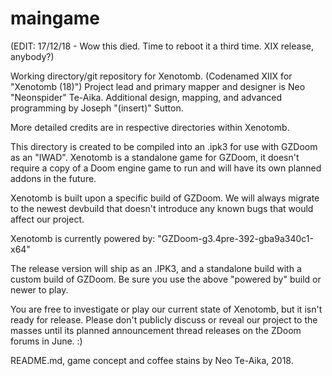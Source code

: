 # maingame

(EDIT: 17/12/18 - Wow this died. Time to reboot it a third time. XIX release, anybody?)

Working directory/git repository for Xenotomb. (Codenamed XIIX for "Xenotomb (18)")
Project lead and primary mapper and designer is Neo "Neonspider" Te-Aika.
Additional design, mapping, and advanced programming by Joseph "(insert)" Sutton.

More detailed credits are in respective directories within Xenotomb.

This directory is created to be compiled into an .ipk3 for use with GZDoom as an
"IWAD". Xenotomb is a standalone game for GZDoom, it doesn't require a copy
of a Doom engine game to run and will have its own planned addons in the future.

Xenotomb is built upon a specific build of GZDoom. We will always migrate to
the newest devbuild that doesn't introduce any known bugs that would affect
our project. 

Xenotomb is currently powered by: "GZDoom-g3.4pre-392-gba9a340c1-x64"

The release version will ship as an .IPK3, and a standalone build with a custom
build of GZDoom. Be sure you use the above "powered by" build or newer to play.

You are free to investigate or play our current state of Xenotomb, but it isn't
ready for release. Please don't publicly discuss or reveal our project to the
masses until its planned announcement thread releases on the ZDoom forums in June. :)

README.md, game concept and coffee stains by Neo Te-Aika, 2018.
